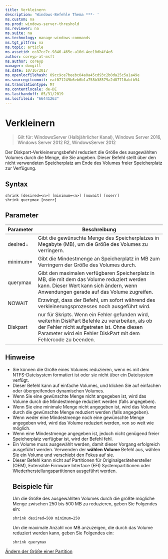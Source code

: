 ```yaml
---
title: Verkleinern
description: 'Windows-Befehle Thema ***- '
ms.custom: na
ms.prod: windows-server-threshold
ms.reviewer: na
ms.suite: na
ms.technology: manage-windows-commands
ms.tgt_pltfrm: na
ms.topic: article
ms.assetid: ec87cc7c-9846-465e-a10d-4ee10db4f4e6
author: coreyp-at-msft
ms.author: coreyp
manager: dongill
ms.date: 10/16/2017
ms.openlocfilehash: 09cc9ce7beebc04a0a45cd93c2b0da25c5a1a49e
ms.sourcegitcommit: eaf071249b6eb6b1a758b38579a2d87710abfb54
ms.translationtype: MT
ms.contentlocale: de-DE
ms.lasthandoff: 05/31/2019
ms.locfileid: "66441263"
---
```

# <a name="shrink"></a>Verkleinern

>Gilt für: WindowsServer (Halbjährlicher Kanal), Windows Server 2016, Windows Server 2012 R2, WindowsServer 2012

Der Diskpart-Verkleinerungsbefehl reduziert die Größe des ausgewählten Volumes durch die Menge, die Sie angeben. Dieser Befehl stellt über den nicht verwendeten Speicherplatz am Ende des Volumes freier Speicherplatz zur Verfügung.

## <a name="syntax"></a>Syntax
```
shrink [desired=<n>] [minimum=<n>] [nowait] [noerr]
shrink querymax [noerr]
```
## <a name="parameters"></a>Parameter

|  Parameter  |                                                                                             Beschreibung                                                                                              |
|-------------|------------------------------------------------------------------------------------------------------------------------------------------------------------------------------------------------------|
| desired=<n> |                                                     Gibt die gewünschte Menge des Speicherplatzes in Megabyte (MB), um die Größe des Volumes zu verringern.                                                     |
| minimum=<n> |                                                           Gibt die Mindestmenge an Speicherplatz in MB zum Verringern der Größe des Volumes durch.                                                           |
|  querymax   |                       Gibt den maximalen verfügbaren Speicherplatz in MB, die mit dem das Volume reduziert werden kann. Dieser Wert kann sich ändern, wenn Anwendungen gerade auf das Volume zugreifen.                        |
|   NOWAIT    |                                                       Erzwingt, dass der Befehl, um sofort während des verkleinerungsprozesses noch ausgeführt wird.                                                        |
|    Diskpart    | nur für Skripts. Wenn ein Fehler gefunden wird, weiterhin DiskPart Befehle zu verarbeiten, als ob der Fehler nicht aufgetreten ist. Ohne diesen Parameter wird ein Fehler DiskPart mit dem Fehlercode zu beenden. |

## <a name="remarks"></a>Hinweise
- Sie können die Größe eines Volumes reduzieren, wenn es mit dem NTFS-Dateisystem formatiert ist oder sie nicht über ein Dateisystem verfügt.
- Dieser Befehl kann auf einfache Volumes, und klicken Sie auf einfachen oder übergreifenden dynamischen Volumes.
- Wenn Sie eine gewünschte Menge nicht angegeben ist, wird das Volume durch die Mindestmenge reduziert werden (falls angegeben).
- Wenn Sie eine minimale Menge nicht angegeben ist, wird das Volume durch die gewünschte Menge reduziert werden (falls angegeben).
- Wenn weder eine Mindestmenge noch eine gewünschte Menge angegeben wird, wird das Volume reduziert werden, von so weit wie möglich.
- Wenn eine Mindestmenge angegeben ist, jedoch nicht genügend freier Speicherplatz verfügbar ist, wird der Befehl fehl.
- Ein Volume muss ausgewählt werden, damit dieser Vorgang erfolgreich ausgeführt werden. Verwenden der **wählen Volume** Befehl aus, wählen Sie ein Volume und verschiebt den Fokus auf sie.
- Dieser Befehl kann nicht auf Partitionen für Originalgerätehersteller (OEM), Extensible Firmware Interface (EFI) Systempartitionen oder Wiederherstellungspartitionen ausgeführt werden.
  ## <a name="BKMK_examples"></a>Beispiele für
  Um die Größe des ausgewählten Volumes durch die größte mögliche Menge zwischen 250 bis 500 MB zu reduzieren, geben Sie Folgendes ein:
  ```
  shrink desired=500 minimum=250
  ```
  Um die maximale Anzahl von MB anzuzeigen, die durch das Volume reduziert werden kann, geben Sie Folgendes ein:
  ```
  shrink querymax
  ```

[Ändern der Größe einer Partition](https://technet.microsoft.com/library/hh848680.aspx)
